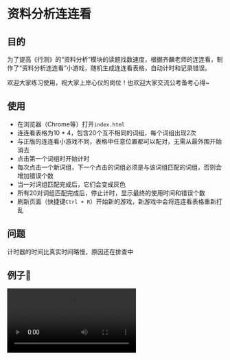# 资料分析连连看

## 目的

为了提高《行测》的“资料分析”模块的读题找数速度，根据齐麟老师的连连看，制作了“资料分析连连看”小游戏，随机生成连连看表格，自动计时和记录错误。

欢迎大家练习使用，祝大家上岸心仪的岗位！也欢迎大家交流公考备考心得~

## 使用

- 在浏览器（Chrome等）打开`index.html`
- 连连看表格为10 * 4，包含20个互不相同的词组，每个词组出现2次
- 与正版的连连看小游戏不同，表格中任意位置都可以配对，无需从最外围开始消去
- 点击第一个词组时开始计时
- 每次点击一个新词组，下一个点击的词组必须是与该词组匹配的词组，否则会增加错误个数
- 当一对词组匹配完成后，它们会变成灰色
- 所有20对词组匹配完成后，停止计时，显示最终的使用时间和错误个数
- 刷新页面（快捷键`Ctrl + R`）开始新的游戏，新游戏中会将连连看表格重新打乱

## 问题

计时器的时间比真实时间略慢，原因还在排查中

## 例子🌰

![演示视频](./static/imgs/wechat_cut.mp4)
